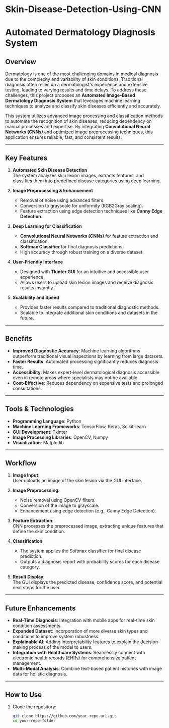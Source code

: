 # Skin-Disease-Detection-Using-CNN

# Automated Dermatology Diagnosis System

## Overview

Dermatology is one of the most challenging domains in medical diagnosis due to the complexity and variability of skin conditions. Traditional diagnosis often relies on a dermatologist's experience and extensive testing, leading to varying results and time delays. To address these challenges, this project proposes an **Automated Image-Based Dermatology Diagnosis System** that leverages machine learning techniques to analyze and classify skin diseases efficiently and accurately.

This system utilizes advanced image processing and classification methods to automate the recognition of skin diseases, reducing dependency on manual processes and expertise. By integrating **Convolutional Neural Networks (CNNs)** and optimized image preprocessing techniques, this application ensures reliable, fast, and consistent results.

---

## Key Features

1. **Automated Skin Disease Detection**  
   The system analyzes skin lesion images, extracts features, and classifies them into predefined disease categories using deep learning.

2. **Image Preprocessing & Enhancement**  
   - Removal of noise using advanced filters.  
   - Conversion to grayscale for uniformity (RGB2Gray scaling).  
   - Feature extraction using edge detection techniques like **Canny Edge Detection**.  

3. **Deep Learning for Classification**  
   - **Convolutional Neural Networks (CNNs)** for feature extraction and classification.  
   - **Softmax Classifier** for final diagnosis predictions.  
   - High accuracy through robust training on a diverse dataset.

4. **User-Friendly Interface**  
   - Designed with **Tkinter GUI** for an intuitive and accessible user experience.  
   - Allows users to upload skin lesion images and receive diagnosis results instantly.

5. **Scalability and Speed**  
   - Provides faster results compared to traditional diagnostic methods.  
   - Scalable to integrate additional skin conditions and datasets in the future.

---

## Benefits

- **Improved Diagnostic Accuracy**: Machine learning algorithms outperform traditional visual inspections by learning from large datasets.  
- **Faster Results**: Automated processing significantly reduces diagnosis time.  
- **Accessibility**: Makes expert-level dermatological diagnosis accessible even in remote areas where specialists may not be available.  
- **Cost-Effective**: Reduces dependency on expensive tests and prolonged consultations.  

---

## Tools & Technologies

- **Programming Language**: Python  
- **Machine Learning Frameworks**: TensorFlow, Keras, Scikit-learn  
- **GUI Development**: Tkinter  
- **Image Processing Libraries**: OpenCV, Numpy  
- **Visualization**: Matplotlib  

---

## Workflow

1. **Image Input**:  
   User uploads an image of the skin lesion via the GUI interface.

2. **Image Preprocessing**:  
   - Noise removal using OpenCV filters.  
   - Conversion of the image to grayscale.  
   - Enhancement using edge detection (e.g., Canny Edge Detection).  

3. **Feature Extraction**:  
   CNN processes the preprocessed image, extracting unique features that define the skin condition.

4. **Classification**:  
   - The system applies the Softmax classifier for final disease prediction.  
   - Outputs a diagnosis report with probability scores for each disease category.

5. **Result Display**:  
   The GUI displays the predicted disease, confidence score, and potential next steps for the user.

---

## Future Enhancements

- **Real-Time Diagnosis**: Integration with mobile apps for real-time skin condition assessments.  
- **Expanded Dataset**: Incorporation of more diverse skin types and conditions to improve system robustness.  
- **Explainable AI**: Adding interpretability features to explain the decision-making process of the model to users.  
- **Integration with Healthcare Systems**: Seamlessly connect with electronic health records (EHRs) for comprehensive patient management.  
- **Multi-Modal Analysis**: Combine text-based patient histories with image data for holistic diagnosis.  

---

## How to Use

1. Clone the repository:  
   ```bash
   git clone https://github.com/your-repo-url.git
   cd your-repo-folder